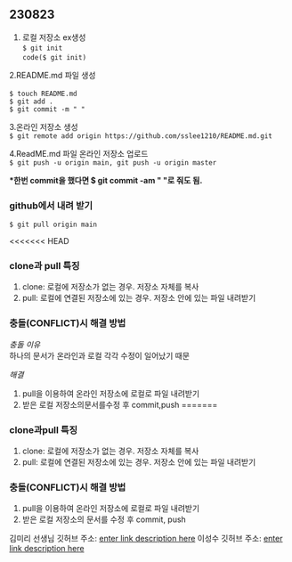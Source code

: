 ## 230823 ##
1. 로컬 저장소 ex생성<br>
`$ git init`<br>
`code($ git init)`<br>


2.README.md 파일 생성<br><br>
`$ touch README.md`<br>
`$ git add .`<br>
`$ git commit -m " "`<br>

3.온라인 저장소 생성<br>
`$ git remote add origin https://github.com/sslee1210/README.md.git`<br>

4.ReadME.md 파일 온라인 저장소 업로드<br>
`$ git push -u origin main, git push -u origin master`<br>

<b>*한번 commit을 했다면 $ git commit -am " "로 줘도 됨.<br></b>

### github에서 내려 받기 ###

`$ git pull origin main`


<<<<<<< HEAD
### clone과 pull 특징 ###

1. clone: 로컬에 저장소가 없는 경우. 저장소 자체를 복사
2. pull: 로컬에 연결된 저장소에 있는 경우. 저장소 안에 있는 파일 내려받기


### 충돌(CONFLICT)시 해결 방법 ###

_충돌 이유_<br>
하나의 문서가 온라인과 로컬 각각 수정이 일어났기 때문<br>

_해결_
1. pull을 이용하여 온라인 저장소에 로컬로 파일 내려받기
2. 받은 로컬 저장소의문서를수정 후 commit,push
=======
### clone과pull 특징 ###
>>>>>>
1. clone: 로컬에 저장소가 없는 경우. 저장소 자체를 복사
2. pull: 로컬에 연결된 저장소에 있는 경우. 저장소 안에 있는 파일 내려받기

### 충돌(CONFLICT)시 해결 방법 ###
1. pull을 이용하여 온라인 저장소에 로컬로 파일 내려받기
2. 받은 로컬 저장소의 문서를 수정 후 commit, push

김미리 선생님 깃허브 주소: [enter link description here](https://github.com/kimmiri1234/2308URL)
이성수 깃허브 주소: [enter link description here](https://github.com/sslee1210/README.md.git)
